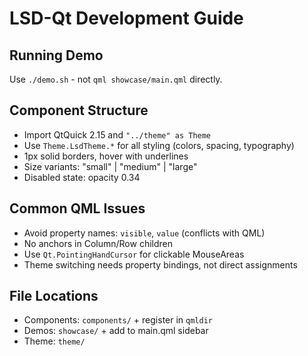 # LSD-Qt Development Guide

## Running Demo

Use `./demo.sh` - not `qml showcase/main.qml` directly.

## Component Structure

- Import QtQuick 2.15 and `"../theme" as Theme`
- Use `Theme.LsdTheme.*` for all styling (colors, spacing, typography)
- 1px solid borders, hover with underlines
- Size variants: "small" | "medium" | "large"
- Disabled state: opacity 0.34

## Common QML Issues

- Avoid property names: `visible`, `value` (conflicts with QML)
- No anchors in Column/Row children
- Use `Qt.PointingHandCursor` for clickable MouseAreas
- Theme switching needs property bindings, not direct assignments

## File Locations

- Components: `components/` + register in `qmldir`
- Demos: `showcase/` + add to main.qml sidebar
- Theme: `theme/`
